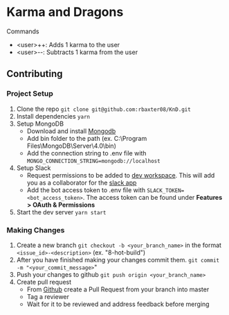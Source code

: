 # Karma and Dragons
Commands
* \<user\>++: Adds 1 karma to the user
* \<user\>--: Subtracts 1 karma from the user

## Contributing
### Project Setup
1. Clone the repo `git clone git@github.com:rbaxter08/KnD.git`
1. Install dependencies `yarn`
1. Setup MongoDB
    * Download and install [Mongodb](https://www.mongodb.com/download-center/community)
    * Add bin folder to the path (ex. C:\Program Files\MongoDB\Server\4.0\bin)
    * Add the connection string to .env file with `MONGO_CONNECTION_STRING=mongodb://localhost`
1. Setup Slack
    * Request permissions to be added to [dev workspace](https://karmaanddragons.slack.com). This will add you as a collaborator for the [slack app](https://api.slack.com/apps/AF6MPM22U)
    * Add the bot access token to .env file with `SLACK_TOKEN=<bot_access_token>`. The access token can be found under **Features > OAuth & Permissions**
1. Start the dev server `yarn start`

### Making Changes
1. Create a new branch
`git checkout -b <your_branch_name>` in the format `<issue_id>-<description>` (ex. "8-hot-build")
1. After you have finished making your changes commit them.
`git commit -m "<your_commit_message>`"
1. Push your changes to github
`git push origin <your_branch_name>`
1. Create pull request 
    * From [Github](https://github.com/rbaxter08/KnD/pulls) create a Pull Request from your branch into master
    * Tag a reviewer
    * Wait for it to be reviewed and address feedback before merging
